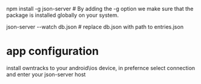 npm install -g json-server # By adding the -g option we make sure that the package is installed globally on your system.

json-server --watch db.json # replace db.json with  path to entries.json

# app configuration
install owntracks to your android\ios device,
in prefernce select connection and enter your json-server host
